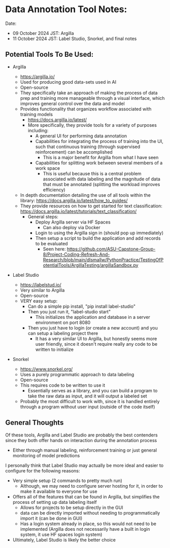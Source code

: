 # Data Annotation Tool Notes:

Date: 
 - 09 October 2024 JST: Argilla
 - 11 October 2024 JST: Label Studio, Snorkel, and final notes

## Potential Tools To Be Used:
 - Argilla
    - https://argilla.io/
    - Used for producing good data-sets used in AI
    - Open-source
    - They specifically take an approach of making the process of data prep and training more manageable through a visual interface, which improves general control over the data and model
    - Provides functionality that organizes workflow associated with training models
        - https://docs.argilla.io/latest/
        - More specifically, they provide tools for a variety of purposes including:
            - A general UI for performing data annotation
            - Capabilities for integrating the process of training into the UI, such that continuous training (through supervised reinforcement) can be accomplished
                - This is a major benefit for Argilla from what I have seen
            - Capabilities for splitting work between several members of a work space
                - This is useful because this is a central problem associated with data labeling and the magnitude of data that must be annotated (splitting the workload improves efficiency)
    - In depth documentation detailing the use of all tools within the library: https://docs.argilla.io/latest/how_to_guides/
    - They provide resources on how to get started for text classification: https://docs.argilla.io/latest/tutorials/text_classification/
        - General steps:
            - Deploy Argilla server via HF Spaces
                - Can also deploy via Docker
            - Login to using the Argilla sign in (should pop up immediately)
            - Then setup a script to build the application and add records to be evaluated
                - Seen here: https://github.com/ASU-Capstone-Group-8/Project-Coding-Refresh-And-Research/blob/main/dlsmallw/PythonPractice/TestingOfPotentialTools/ArgillaTesting/argillaSandbox.py

 - Label Studio
   - https://labelstud.io/
   - Very similar to Argilla
   - Open-source
   - VERY easy setup:
     - Can do a simple pip install, "pip install label-studio"
     - Then you just run it, "label-studio start"
       - This initializes the application and database in a server environment on port 8080
     - Then you just have to login (or create a new account) and you can setup a labeling project there
       - It has a very similar UI to Argilla, but honestly seems more user friendly, since it doesn't require really any code to be written to initialize

 - Snorkel
   - https://www.snorkel.org/
   - Uses a purely programmatic approach to data labeling
   - Open-source
   - This requires code to be written to use it
     - Essentially serves as a library, and you can build a program to take the raw data as input, and it will output a labeled set
   - Probably the most difficult to work with, since it is handled entirely through a program without user input (outside of the code itself)

## General Thoughts
Of these tools, Argilla and Label Studio are probably the best contenders since they both offer hands on interaction during the annotation process
 - Either through manual labeling, reinforcement training or just general monitoring of model predictions

I personally think that Label Studio may actually be more ideal and easier to configure for the following reasons:
 - Very simple setup (2 commands to pretty much run)
   - Although, we may need to configure server hosting for it, in order to make it available to everyone for use
 - Offers all of the features that can be found in Argilla, but simplifies the process of setting up data labeling itself
   - Allows for projects to be setup directly in the GUI
   - data can be directly imported without needing to programmatically import it (can be done in GUI)
   - Has a login system already in place, so this would not need to be implemented (Argilla does not necessarily have a built in login system, it use HF spaces login system)
 - Ultimately, Label Studio is likely the better choice